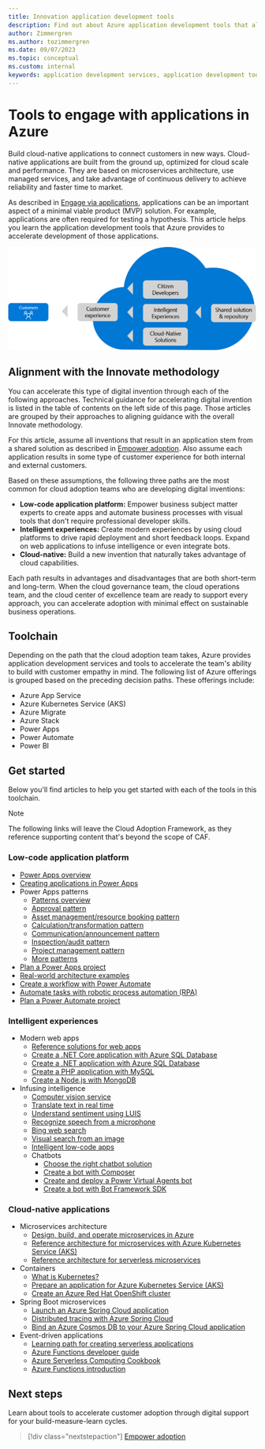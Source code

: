 ```yaml
---
title: Innovation application development tools
description: Find out about Azure application development tools that align to the Innovate methodology of the Cloud Adoption Framework.
author: Zimmergren
ms.author: tozimmergren
ms.date: 09/07/2023
ms.topic: conceptual
ms.custom: internal
keywords: application development services, application development tools, innovation methodologies
---
```


# Tools to engage with applications in Azure

Build cloud-native applications to connect customers in new ways. Cloud-native applications are built from the ground up, optimized for cloud scale and performance. They are based on microservices architecture, use managed services, and take advantage of continuous delivery to achieve reliability and faster time to market.

As described in [Engage via applications](../considerations/apps.md), applications can be an important aspect of a minimal viable product (MVP) solution. For example, applications are often required for testing a hypothesis. This article helps you learn the application development tools that Azure provides to accelerate development of those applications.

![Diagram that shows the Cloud Adoption Framework approach to engaging via applications.](../../_images/innovate/engage-via-apps.png)

## Alignment with the Innovate methodology

You can accelerate this type of digital invention through each of the following approaches. Technical guidance for accelerating digital invention is listed in the table of contents on the left side of this page. Those articles are grouped by their approaches to aligning guidance with the overall Innovate methodology.

For this article, assume all inventions that result in an application stem from a shared solution as described in [Empower adoption](./ci-cd.md). Also assume each application results in some type of customer experience for both internal and external customers.

Based on these assumptions, the following three paths are the most common for cloud adoption teams who are developing digital inventions:

- **Low-code application platform:** Empower business subject matter experts to create apps and automate business processes with visual tools that don't require professional developer skills.
- **Intelligent experiences:** Create modern experiences by using cloud platforms to drive rapid deployment and short feedback loops. Expand on web applications to infuse intelligence or even integrate bots.
- **Cloud-native:** Build a new invention that naturally takes advantage of cloud capabilities.

Each path results in advantages and disadvantages that are both short-term and long-term. When the cloud governance team, the cloud operations team, and the cloud center of excellence team are ready to support every approach, you can accelerate adoption with minimal effect on sustainable business operations.

## Toolchain

Depending on the path that the cloud adoption team takes, Azure provides application development services and tools to accelerate the team's ability to build with customer empathy in mind. The following list of Azure offerings is grouped based on the preceding decision paths. These offerings include:

- Azure App Service
- Azure Kubernetes Service (AKS)
- Azure Migrate
- Azure Stack
- Power Apps
- Power Automate
- Power BI

## Get started

Below you'll find articles to help you get started with each of the tools in this toolchain.

> [!NOTE]
> The following links will leave the Cloud Adoption Framework, as they reference supporting content that's beyond the scope of CAF.

### Low-code application platform

- [Power Apps overview](/powerapps/powerapps-overview)
- [Creating applications in Power Apps](/powerapps/maker/)
- Power Apps patterns
  - [Patterns overview](/powerapps/guidance/patterns/overview)
  - [Approval pattern](/powerapps/guidance/patterns/approval-pattern)
  - [Asset management/resource booking pattern](/powerapps/guidance/patterns/asset-management-pattern)
  - [Calculation/transformation pattern](/powerapps/guidance/patterns/calculator-pattern)
  - [Communication/announcement pattern](/powerapps/guidance/patterns/communication-pattern)
  - [Inspection/audit pattern](/powerapps/guidance/patterns/inspection-pattern)
  - [Project management pattern](/powerapps/guidance/patterns/project-management-pattern)
  - [More patterns](/powerapps/guidance/patterns/more-patterns)
- [Plan a Power Apps project](/powerapps/guidance/planning/introduction)
- [Real-world architecture examples](/power-platform/guidance/architecture/real-world-examples/overview)
- [Create a workflow with Power Automate](/power-automate/getting-started)
- [Automate tasks with robotic process automation (RPA)](/power-automate/desktop-flows/introduction)
- [Plan a Power Automate project](/power-automate/guidance/planning/introduction)

### Intelligent experiences

- Modern web apps
  - [Reference solutions for web apps](/azure/architecture/solution-ideas/articles/scalable-ecommerce-web-app)
  - [Create a .NET Core application with Azure SQL Database](/azure/app-service/app-service-web-tutorial-dotnet-sqldatabase)
  - [Create a .NET application with Azure SQL Database](/azure/app-service/app-service-web-tutorial-dotnet-sqldatabase)
  - [Create a PHP application with MySQL](/azure/app-service/tutorial-php-mysql-app)
  - [Create a Node.js with MongoDB](/azure/app-service/tutorial-nodejs-mongodb-app)
- Infusing intelligence
  - [Computer vision service](/azure/cognitive-services/computer-vision/overview)
  - [Translate text in real time](/azure/cognitive-services/translator/quickstart-translator)
  - [Understand sentiment using LUIS](/azure/cognitive-services/LUIS/tutorial-machine-learned-entity)
  - [Recognize speech from a microphone](/azure/cognitive-services/speech-service/get-started-speech-to-text)
  - [Bing web search](/azure/cognitive-services/bing-web-search/tutorial-bing-web-search-single-page-app)
  - [Visual search from an image](/azure/cognitive-services/bing-visual-search/tutorial-visual-search-image-upload)
  - [Intelligent low-code apps](/ai-builder/overview)
  - Chatbots
    - [Choose the right chatbot solution](/azure/bot-service/bot-overview)
    - [Create a bot with Composer](/composer/quickstart-create-bot)
    - [Create and deploy a Power Virtual Agents bot](/power-virtual-agents/fundamentals-get-started)
    - [Create a bot with Bot Framework SDK](/azure/bot-service/bot-service-quickstart-create-bot)

### Cloud-native applications

- Microservices architecture
  - [Design, build, and operate microservices in Azure](/azure/architecture/guide/architecture-styles/microservices)
  - [Reference architecture for microservices with Azure Kubernetes Service (AKS)](/azure/architecture/reference-architectures/containers/aks-microservices/aks-microservices)
  - [Reference architecture for serverless microservices](/samples/azure-samples/serverless-microservices-reference-architecture/serverless-microservices-reference-architecture/)
- Containers
  - [What is Kubernetes?](https://azure.microsoft.com/topic/what-is-kubernetes/)
  - [Prepare an application for Azure Kubernetes Service (AKS)](/azure/aks/tutorial-kubernetes-prepare-app)
  - [Create an Azure Red Hat OpenShift cluster](/azure/openshift/tutorial-create-cluster)
- Spring Boot microservices
  - [Launch an Azure Spring Cloud application](/azure/spring-cloud/quickstart)
  - [Distributed tracing with Azure Spring Cloud](/azure/spring-cloud/how-to-distributed-tracing)
  - [Bind an Azure Cosmos DB to your Azure Spring Cloud application](/azure/spring-cloud/how-to-bind-cosmos)
- Event-driven applications
  - [Learning path for creating serverless applications](/training/paths/create-serverless-applications/)
  - [Azure Functions developer guide](/azure/azure-functions/functions-reference)
  - [Azure Serverless Computing Cookbook](https://azure.microsoft.com/resources/azure-serverless-computing-cookbook/)
  - [Azure Functions introduction](/azure/azure-functions/functions-overview)

## Next steps

Learn about tools to accelerate customer adoption through digital support for your build-measure-learn cycles.

> [!div class="nextstepaction"]
> [Empower adoption](./ci-cd.md)

